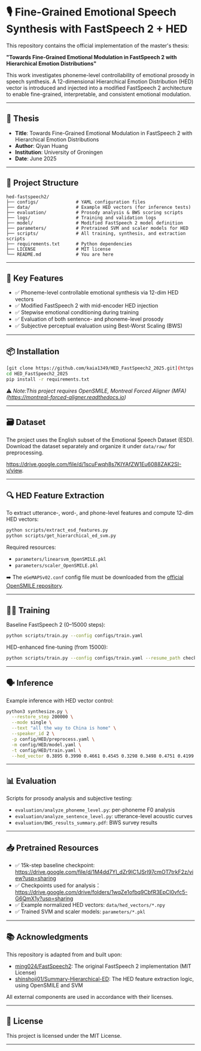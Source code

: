 # 🎙️ Fine-Grained Emotional Speech Synthesis with FastSpeech 2 + HED

This repository contains the official implementation of the master's thesis:

**"Towards Fine-Grained Emotional Modulation in FastSpeech 2 with Hierarchical Emotion Distributions"**

This work investigates phoneme-level controllability of emotional prosody in speech synthesis. A 12-dimensional Hierarchical Emotion Distribution (HED) vector is introduced and injected into a modified FastSpeech 2 architecture to enable fine-grained, interpretable, and consistent emotional modulation.

---

## 📄 Thesis

- **Title**: Towards Fine-Grained Emotional Modulation in FastSpeech 2 with Hierarchical Emotion Distributions  
- **Author**: Qiyan Huang
- **Institution**: University of Groningen
- **Date**: June 2025

---

## 📁 Project Structure

```
hed-fastspeech2/
├── configs/              # YAML configuration files
├── data/                 # Example HED vectors (for inference tests)
├── evaluation/           # Prosody analysis & BWS scoring scripts
├── logs/                 # Training and validation logs
├── model/                # Modified FastSpeech 2 model definition
├── parameters/           # Pretrained SVM and scaler models for HED
├── scripts/              # All training, synthesis, and extraction scripts
├── requirements.txt      # Python dependencies
├── LICENSE               # MIT license
└── README.md             # You are here
```

---

## 🧠 Key Features

- ✅ Phoneme-level controllable emotional synthesis via 12-dim HED vectors  
- ✅ Modified FastSpeech 2 with mid-encoder HED injection  
- ✅ Stepwise emotional conditioning during training  
- ✅ Evaluation of both sentence- and phoneme-level prosody  
- ✅ Subjective perceptual evaluation using Best-Worst Scaling (BWS)  

---

## 📦 Installation

```bash
[git clone https://github.com/kaia1349/HED_FastSpeech2_2025.git](https://github.com/Kaia1349/HED_FastSpeech2_2025.git)
cd HED_FastSpeech2_2025
pip install -r requirements.txt
```

⚠️ *Note:This project requires OpenSMILE, Montreal Forced Aligner (MFA) (https://montreal-forced-aligner.readthedocs.io)*

---

## 🗃️ Dataset

The project uses the English subset of the Emotional Speech Dataset (ESD).  
Download the dataset separately and organize it under `data/raw/` for preprocessing.

https://drive.google.com/file/d/1scuFwqh8s7KIYAfZW1Eu6088ZAK2SI-v/view.

---

## 🔍 HED Feature Extraction

To extract utterance-, word-, and phone-level features and compute 12-dim HED vectors:

```bash
python scripts/extract_esd_features.py
python scripts/get_hierarchical_ed_svm.py
```

Required resources:
- `parameters/linearsvm_OpenSMILE.pkl`  
- `parameters/scaler_OpenSMILE.pkl`

➡️ The `eGeMAPSv02.conf` config file must be downloaded from the [official OpenSMILE repository](https://audeering.github.io/opensmile/).

---

## 🏋️‍♂️ Training

Baseline FastSpeech 2 (0–15000 steps):

```bash
python scripts/train.py --config configs/train.yaml
```

HED-enhanced fine-tuning (from 15000):

```bash
python scripts/train.py --config configs/train.yaml --resume_path checkpoints/baseline/15000.pth.tar
```

---

## 🗣️ Inference

Example inference with HED vector control:

```bash
python3 synthesize.py \
  --restore_step 200000 \
  --mode single \
  --text "all the way to China is home" \
  --speaker_id 2 \
  -p config/HED/preprocess.yaml \
  -m config/HED/model.yaml \
  -t config/HED/train.yaml \
  --hed_vector 0.3895 0.3990 0.4661 0.4545 0.3298 0.3498 0.4751 0.4199 0.2574 0.3931 0.4649 0.4198
```

---

## 📊 Evaluation

Scripts for prosody analysis and subjective testing:
- `evaluation/analyze_phoneme_level.py`: per-phoneme F0 analysis
- `evaluation/analyze_sentence_level.py`: utterance-level acoustic curves
- `evaluation/BWS_results_summary.pdf`:  BWS survey results 

---

## 📥 Pretrained Resources

- ✅ 15k-step baseline checkpoint: https://drive.google.com/file/d/1M4dd7YI_dZr9IC1JSrl97cmOT7trkF2z/view?usp=sharing
- ✅ Checkpoints used for analysis：https://drive.google.com/drive/folders/1wqZe1ofbq9CbfR3EpCl0vfc5-G6QmX1y?usp=sharing
- ✅ Example normalized HED vectors: `data/hed_vectors/*.npy`  
- ✅ Trained SVM and scaler models: `parameters/*.pkl`  

---

## 📚 Acknowledgments

This repository is adapted from and built upon:
- [ming024/FastSpeech2](https://github.com/ming024/FastSpeech2): The original FastSpeech 2 implementation (MIT License)  
- [shinshoji01/Summary-Hierarchical-ED](https://github.com/shinshoji01/Summary-Hierarchical-ED): The HED feature extraction logic, using OpenSMILE and SVM

All external components are used in accordance with their licenses.

---

## 📜 License

This project is licensed under the MIT License.

---

